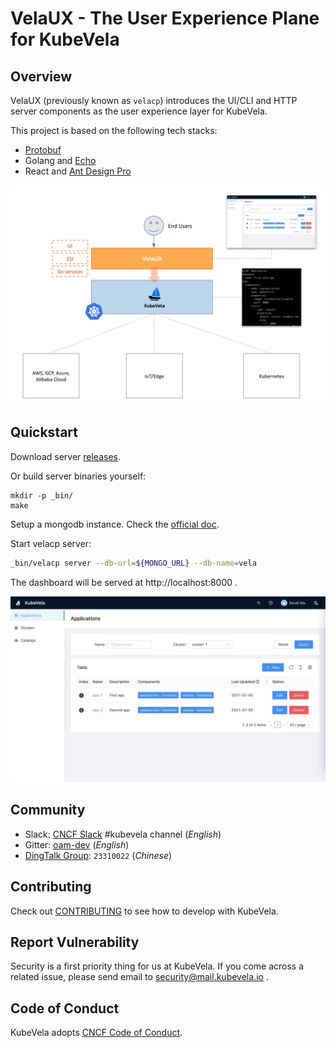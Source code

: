 # VelaUX - The User Experience Plane for KubeVela

## Overview

VelaUX (previously known as `velacp`) introduces the UI/CLI and HTTP server components as the user experience layer for KubeVela.

This project is based on the following tech stacks:

- [Protobuf](https://developers.google.com/protocol-buffers/docs/gotutorial)
- Golang and [Echo](https://echo.labstack.com/)
- React and [Ant Design Pro](https://pro.ant.design/)

![alt](docs/images/velacp-arch.png)

## Quickstart

Download server [releases](https://github.com/oam-dev/velacp/releases).

Or build server binaries yourself:

```
mkdir -p _bin/
make
```

Setup a mongodb instance. Check the [official doc](https://docs.mongodb.com/guides/server/install/).

Start velacp server:

```bash
_bin/velacp server --db-url=${MONGO_URL} --db-name=vela
```

The dashboard will be served at http://localhost:8000 .

![alt](docs/images/app-list.jpg)

## Community

- Slack:  [CNCF Slack](https://slack.cncf.io/) #kubevela channel (*English*)
- Gitter: [oam-dev](https://gitter.im/oam-dev/community) (*English*)
- [DingTalk Group](https://page.dingtalk.com/wow/dingtalk/act/en-home): `23310022` (*Chinese*)

## Contributing
Check out [CONTRIBUTING](./CONTRIBUTING.md) to see how to develop with KubeVela.

## Report Vulnerability

Security is a first priority thing for us at KubeVela. If you come across a related issue, please send email to security@mail.kubevela.io .

## Code of Conduct
KubeVela adopts [CNCF Code of Conduct](https://github.com/cncf/foundation/blob/master/code-of-conduct.md).

